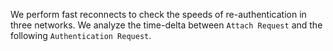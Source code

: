 We perform fast reconnects to check the speeds of re-authentication
in three networks. We analyze the time-delta between `Attach Request`
and the following `Authentication Request`.